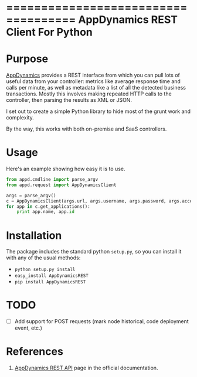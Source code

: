 ====================================
 AppDynamics REST Client For Python
====================================

Purpose
=======

[AppDynamics](http://www.appdynamics.com) provides a REST interface from which you can pull lots 
of useful data from your controller: metrics like average response time and calls per minute, as well
as metadata like a list of all the detected business transactions. Mostly this involves making 
repeated HTTP calls to the controller, then parsing the results as XML or JSON. 

I set out to create a simple Python library to hide most of the grunt work and complexity.

By the way, this works with both on-premise and SaaS controllers.

Usage
=====

Here's an example showing how easy it is to use.

```python
from appd.cmdline import parse_argv
from appd.request import AppDynamicsClient

args = parse_argv()
c = AppDynamicsClient(args.url, args.username, args.password, args.account, args.verbose)
for app in c.get_applications():
    print app.name, app.id
```

Installation
============

The package includes the standard python `setup.py`, so you can install it with any of the usual methods:
* `python setup.py install`
* `easy_install AppDynamicsREST`
* `pip install AppDynamicsREST`

TODO
====
- [ ] Add support for POST requests (mark node historical, code deployment event, etc.)

References
==========
1. [AppDynamics REST API](http://docs.appdynamics.com/display/PRO12S/Use+the+AppDynamics+REST+API)
   page in the official documentation.

